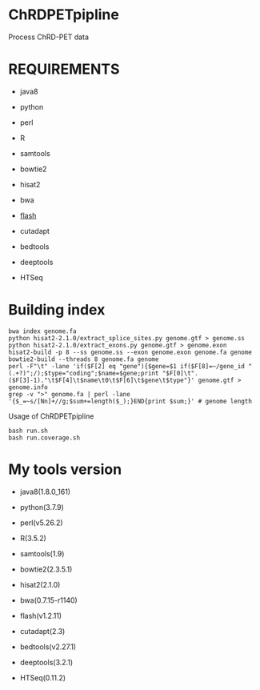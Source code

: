 # ChRDPETpipline
Process ChRD-PET data

REQUIREMENTS
============
- java8
- python
- perl
- R

- samtools
- bowtie2
- hisat2
- bwa
- [flash](http://ccb.jhu.edu/software/FLASH/)
- cutadapt
- bedtools
- deeptools
- HTSeq

Building index
==============
```
bwa index genome.fa
python hisat2-2.1.0/extract_splice_sites.py genome.gtf > genome.ss
python hisat2-2.1.0/extract_exons.py genome.gtf > genome.exon
hisat2-build -p 8 --ss genome.ss --exon genome.exon genome.fa genome
bowtie2-build --threads 8 genome.fa genome
perl -F"\t" -lane 'if($F[2] eq "gene"){$gene=$1 if($F[8]=~/gene_id "(.+?)";/);$type="coding";$name=$gene;print "$F[0]\t".($F[3]-1)."\t$F[4]\t$name\t0\t$F[6]\t$gene\t$type"}' genome.gtf > genome.info
grep -v ">" genome.fa | perl -lane '{$_=~s/[Nn]+//g;$sum+=length($_);}END{print $sum;}' # genome length
```

Usage of ChRDPETpipline
```
bash run.sh
bash run.coverage.sh
```


My tools version
============
- java8(1.8.0_161)
- python(3.7.9)
- perl(v5.26.2)
- R(3.5.2)

- samtools(1.9)
- bowtie2(2.3.5.1)
- hisat2(2.1.0)
- bwa(0.7.15-r1140)
- flash(v1.2.11)
- cutadapt(2.3)
- bedtools(v2.27.1)
- deeptools(3.2.1)
- HTSeq(0.11.2)